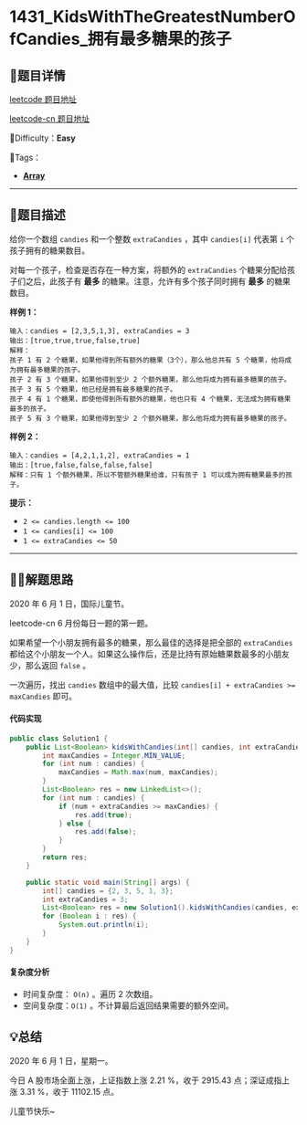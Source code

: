 

# 1431_KidsWithTheGreatestNumberOfCandies_拥有最多糖果的孩子

## 📌题目详情

[leetcode 题目地址](https://leetcode.com/problems/kids-with-the-greatest-number-of-candies/)

[leetcode-cn 题目地址](https://leetcode-cn.com/problems/kids-with-the-greatest-number-of-candies/)

📗Difficulty：**Easy**	

🎯Tags：

+ **[Array](https://leetcode.com/tag/array/)**

---

## 📃题目描述

给你一个数组 `candies` 和一个整数 `extraCandies` ，其中 `candies[i]` 代表第 `i` 个孩子拥有的糖果数目。

对每一个孩子，检查是否存在一种方案，将额外的 `extraCandies` 个糖果分配给孩子们之后，此孩子有 **最多** 的糖果。注意，允许有多个孩子同时拥有 **最多** 的糖果数目。



**样例 1：**

```
输入：candies = [2,3,5,1,3], extraCandies = 3
输出：[true,true,true,false,true] 
解释：
孩子 1 有 2 个糖果，如果他得到所有额外的糖果（3个），那么他总共有 5 个糖果，他将成为拥有最多糖果的孩子。
孩子 2 有 3 个糖果，如果他得到至少 2 个额外糖果，那么他将成为拥有最多糖果的孩子。
孩子 3 有 5 个糖果，他已经是拥有最多糖果的孩子。
孩子 4 有 1 个糖果，即使他得到所有额外的糖果，他也只有 4 个糖果，无法成为拥有糖果最多的孩子。
孩子 5 有 3 个糖果，如果他得到至少 2 个额外糖果，那么他将成为拥有最多糖果的孩子。
```



**样例 2：**

```
输入：candies = [4,2,1,1,2], extraCandies = 1
输出：[true,false,false,false,false] 
解释：只有 1 个额外糖果，所以不管额外糖果给谁，只有孩子 1 可以成为拥有糖果最多的孩子。
```



**提示：**

- `2 <= candies.length <= 100`
- `1 <= candies[i] <= 100`
- `1 <= extraCandies <= 50`



****

## 🏹🎯解题思路

2020 年 6 月 1 日，国际儿童节。

leetcode-cn 6 月份每日一题的第一题。



如果希望一个小朋友拥有最多的糖果，那么最佳的选择是把全部的 `extraCandies` 都给这个小朋友一个人。如果这么操作后，还是比持有原始糖果数最多的小朋友少，那么返回 `false` 。

一次遍历，找出 `candies` 数组中的最大值，比较 `candies[i] + extraCandies >= maxCandies` 即可。



#### 代码实现

```java
public class Solution1 {
    public List<Boolean> kidsWithCandies(int[] candies, int extraCandies) {
        int maxCandies = Integer.MIN_VALUE;
        for (int num : candies) {
            maxCandies = Math.max(num, maxCandies);
        }
        List<Boolean> res = new LinkedList<>();
        for (int num : candies) {
            if (num + extraCandies >= maxCandies) {
                res.add(true);
            } else {
                res.add(false);
            }
        }
        return res;
    }

    public static void main(String[] args) {
        int[] candies = {2, 3, 5, 1, 3};
        int extraCandies = 3;
        List<Boolean> res = new Solution1().kidsWithCandies(candies, extraCandies);
        for (Boolean i : res) {
            System.out.println(i);
        }
    }
}
```



#### 复杂度分析

+ 时间复杂度： `O(n)`  。遍历 2 次数组。
+ 空间复杂度：`O(1)` 。不计算最后返回结果需要的额外空间。



## 💡总结

2020 年 6 月 1 日，星期一。

今日 A 股市场全面上涨，上证指数上涨 2.21 %，收于 2915.43 点；深证成指上涨 3.31 %，收于 11102.15 点。

儿童节快乐~



